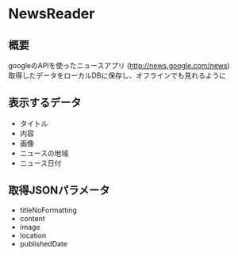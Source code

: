 # NewsReader

## 概要
googleのAPIを使ったニュースアプリ (http://news.google.com/news)  
取得したデータをローカルDBに保存し、オフラインでも見れるように  

## 表示するデータ
* タイトル
* 内容
* 画像
* ニュースの地域
* ニュース日付

## 取得JSONパラメータ
* titleNoFormatting
* content
* image
* location
* publishedDate
